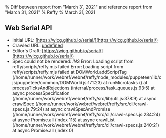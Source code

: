 % Diff between report from "March 31, 2021" and reference report from "March 31, 2021"
% Reffy
% March 31, 2021

## Web Serial API

- Initial URL: [https://wicg.github.io/serial/](https://wicg.github.io/serial/)
- Crawled URL: [undefined](undefined)
- Editor's Draft: [https://wicg.github.io/serial/](https://wicg.github.io/serial/)
- Spec could not be rendered: *INS* Error: Loading script from reffy/scripts/reffy.mjs failed Error: Loading script from reffy/scripts/reffy.mjs failed
    at DOMWorld.addScriptTag (/home/runner/work/webref/webref/reffy/node_modules/puppeteer/lib/cjs/puppeteer/common/DOMWorld.js:171:23)
    at runMicrotasks (<anonymous>)
    at processTicksAndRejections (internal/process/task_queues.js:93:5)
    at async processSpecification (/home/runner/work/webref/webref/reffy/src/lib/util.js:378:9)
    at async crawlSpec (/home/runner/work/webref/webref/reffy/src/cli/crawl-specs.js:79:24)
    at async crawlSpecAndPromise (/home/runner/work/webref/webref/reffy/src/cli/crawl-specs.js:234:24)
    at async Promise.all (index 115)
    at async crawlList (/home/runner/work/webref/webref/reffy/src/cli/crawl-specs.js:240:21)
    at async Promise.all (index 0)


